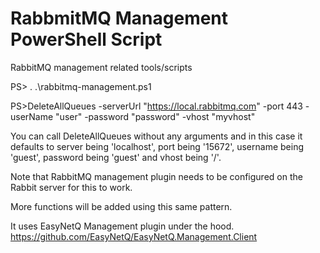 # RabbmitMQ Management PowerShell Script
RabbitMQ management related tools/scripts

PS> . .\rabbitmq-management.ps1

PS>DeleteAllQueues -serverUrl "https://local.rabbitmq.com" -port 443 -userName "user" -password "password" -vhost "myvhost"

You can call DeleteAllQueues without any arguments and in this case it defaults to server being 'localhost', port being '15672', username being 'guest', password being 'guest' and vhost being '/'.

Note that RabbitMQ management plugin needs to be configured on the Rabbit server for this to work. 

More functions will be added using this same pattern.

It uses EasyNetQ Management plugin under the hood.
https://github.com/EasyNetQ/EasyNetQ.Management.Client

